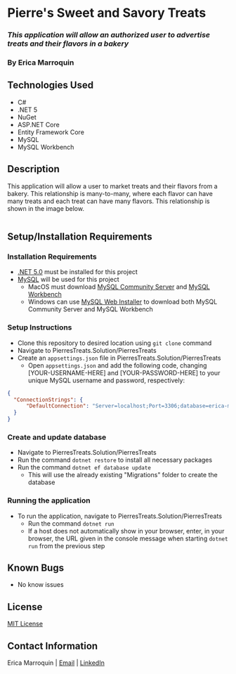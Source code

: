 # Pierre's Sweet and Savory Treats

### _This application will allow an authorized user to advertise treats and their flavors in a bakery_

### By Erica Marroquin

## Technologies Used

* C#
* .NET 5
* NuGet
* ASP.NET Core
* Entity Framework Core
* MySQL
* MySQL Workbench

## Description

This application will allow a user to market treats and their flavors from a bakery. This relationship is many-to-many, where each flavor can have many treats and each treat can have many flavors. This relationship is shown in the image below.

![]()

## Setup/Installation Requirements

### Installation Requirements
* [.NET 5.0](https://dotnet.microsoft.com/download/dotnet/thank-you/sdk-5.0.401-macos-x64-installer) must be installed for this project
* [MySQL](https://dev.mysql.com/downloads/) will be used for this project
  - MacOS must download [MySQL Community Server](https://dev.mysql.com/downloads/mysql/) and [MySQL Workbench](https://dev.mysql.com/downloads/workbench/)
  - Windows can use [MySQL Web Installer](https://dev.mysql.com/downloads/installer/) to download both MySQL Community Server and MySQL Workbench

### Setup Instructions
* Clone this repository to desired location using `git clone` command
* Navigate to PierresTreats.Solution/PierresTreats
* Create an `appsettings.json` file in PierresTreats.Solution/PierresTreats
  - Open `appsettings.json` and add the following code, changing [YOUR-USERNAME-HERE] and [YOUR-PASSWORD-HERE] to your unique MySQL username and password, respectively:
```json
{
  "ConnectionStrings": {
      "DefaultConnection": "Server=localhost;Port=3306;database=erica-marroquin;uid=[YOUR-USERNAME-HERE];pwd=[YOUR-PASSWORD-HERE];"
  }
}
```

### Create and update database
* Navigate to PierresTreats.Solution/PierresTreats
* Run the command `dotnet restore` to install all necessary packages
* Run the command `dotnet ef database update`
  - This will use the already existing "Migrations" folder to create the database

### Running the application
* To run the application, navigate to PierresTreats.Solution/PierresTreats
  - Run the command `dotnet run`
  - If a host does not automatically show in your browser, enter, in your browser, the URL given in the console message when starting `dotnet run` from the previous step

## Known Bugs

* No know issues

## License

[MIT License](https://opensource.org/licenses/MIT)

## Contact Information

Erica Marroquin | [Email](mailto:ericamarroquin03@gmail.com) | [LinkedIn](https://www.linkedin.com/in/erica-marroquin/)